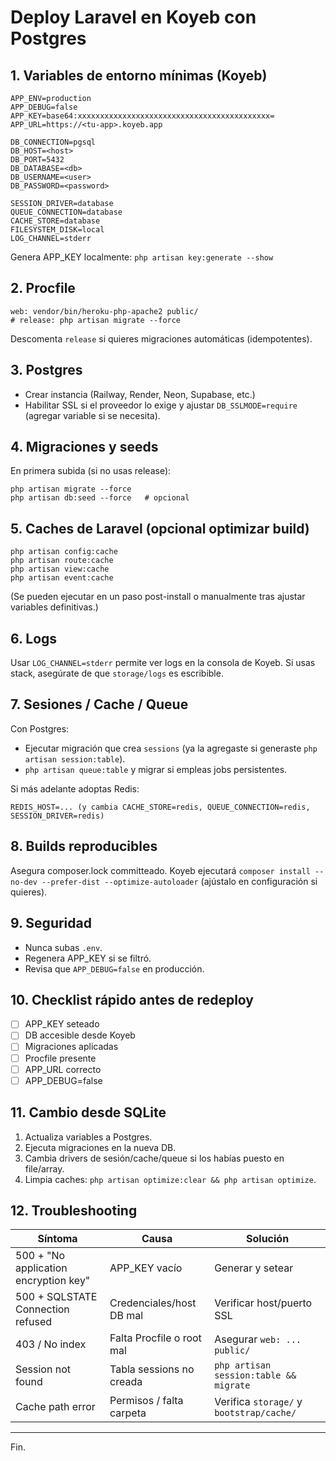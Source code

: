 # Deploy Laravel en Koyeb con Postgres

## 1. Variables de entorno mínimas (Koyeb)
```
APP_ENV=production
APP_DEBUG=false
APP_KEY=base64:xxxxxxxxxxxxxxxxxxxxxxxxxxxxxxxxxxxxxxxxxxx=
APP_URL=https://<tu-app>.koyeb.app

DB_CONNECTION=pgsql
DB_HOST=<host>
DB_PORT=5432
DB_DATABASE=<db>
DB_USERNAME=<user>
DB_PASSWORD=<password>

SESSION_DRIVER=database
QUEUE_CONNECTION=database
CACHE_STORE=database
FILESYSTEM_DISK=local
LOG_CHANNEL=stderr
```
Genera APP_KEY localmente: `php artisan key:generate --show`

## 2. Procfile
```
web: vendor/bin/heroku-php-apache2 public/
# release: php artisan migrate --force
```
Descomenta `release` si quieres migraciones automáticas (idempotentes).

## 3. Postgres
- Crear instancia (Railway, Render, Neon, Supabase, etc.)
- Habilitar SSL si el proveedor lo exige y ajustar `DB_SSLMODE=require` (agregar variable si se necesita).

## 4. Migraciones y seeds
En primera subida (si no usas release):
```
php artisan migrate --force
php artisan db:seed --force   # opcional
```

## 5. Caches de Laravel (opcional optimizar build)
```
php artisan config:cache
php artisan route:cache
php artisan view:cache
php artisan event:cache
```
(Se pueden ejecutar en un paso post-install o manualmente tras ajustar variables definitivas.)

## 6. Logs
Usar `LOG_CHANNEL=stderr` permite ver logs en la consola de Koyeb. Si usas stack, asegúrate de que `storage/logs` es escribible.

## 7. Sesiones / Cache / Queue
Con Postgres:
- Ejecutar migración que crea `sessions` (ya la agregaste si generaste `php artisan session:table`).
- `php artisan queue:table` y migrar si empleas jobs persistentes.

Si más adelante adoptas Redis:
```
REDIS_HOST=... (y cambia CACHE_STORE=redis, QUEUE_CONNECTION=redis, SESSION_DRIVER=redis)
```

## 8. Builds reproducibles
Asegura composer.lock committeado. Koyeb ejecutará `composer install --no-dev --prefer-dist --optimize-autoloader` (ajústalo en configuración si quieres).

## 9. Seguridad
- Nunca subas `.env`.
- Regenera APP_KEY si se filtró.
- Revisa que `APP_DEBUG=false` en producción.

## 10. Checklist rápido antes de redeploy
- [ ] APP_KEY seteado
- [ ] DB accesible desde Koyeb
- [ ] Migraciones aplicadas
- [ ] Procfile presente
- [ ] APP_URL correcto
- [ ] APP_DEBUG=false

## 11. Cambio desde SQLite
1. Actualiza variables a Postgres.
2. Ejecuta migraciones en la nueva DB.
3. Cambia drivers de sesión/cache/queue si los habías puesto en file/array.
4. Limpia caches: `php artisan optimize:clear && php artisan optimize`.

## 12. Troubleshooting
| Síntoma | Causa | Solución |
| ------- | ----- | -------- |
| 500 + "No application encryption key" | APP_KEY vacío | Generar y setear |
| 500 + SQLSTATE Connection refused | Credenciales/host DB mal | Verificar host/puerto SSL |
| 403 / No index | Falta Procfile o root mal | Asegurar `web: ... public/` |
| Session not found | Tabla sessions no creada | `php artisan session:table && migrate` |
| Cache path error | Permisos / falta carpeta | Verifica `storage/` y `bootstrap/cache/` |

---
Fin.
